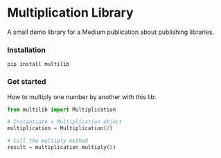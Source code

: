 # Multiplication Library
A small demo library for a Medium publication about publishing libraries.

### Installation
```
pip install multilib
```

### Get started
How to multiply one number by another with this lib:

```Python
from multilib import Multiplication

# Instantiate a Multiplication object
multiplication = Multiplication(2)

# Call the multiply method
result = multiplication.multiply(5)
```